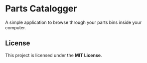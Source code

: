# Parts Catalogger

A simple application to browse through your parts bins inside your computer.


## License

This project is licensed under the **MIT License**.

